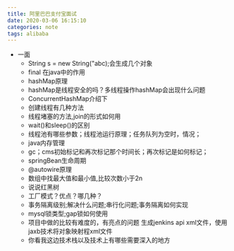 ```yaml
---
title: 阿里巴巴支付宝面试
date: 2020-03-06 16:15:10
categories: note 
tags: alibaba
---
```

- 一面
    - String s = new String("abc);会生成几个对象
    - final 在java中的作用
    - hashMap原理<!--more-->
    - hashMap是线程安全的吗？多线程操作hashMap会出现什么问题
    - ConcurrentHashMap介绍下
    - 创建线程有几种方法
    - 线程堵塞的方法,join的形式如何用
    - wait()和sleep()的区别
    - 线程池有哪些参数；线程池运行原理；任务队列为空时，情况；
    - java内存管理
    - gc；cms初始标记和再次标记那个时间长；再次标记是如何标记；
    - springBean生命周期
    - @autowire原理
    - 数组中找最大值和最小值,比较次数小于2n
    - 说说红黑树
    - 工厂模式？优点？哪几种？
    - 事务隔离级别;解决什么问题;串行化问题;事务隔离如何实现
    - mysql锁类型;gap锁如何使用
    - 项目中做的比较有难度的，有亮点的问题
        生成jenkins api xml文件，使用jaxb技术将对象映射程xml文件
    - 你看我这边技术栈以及技术上有哪些需要深入的地方
